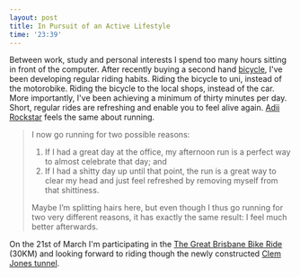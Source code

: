 ```yaml
---
layout: post
title: In Pursuit of an Active Lifestyle
time: '23:39'
---
```


Between work, study and personal interests I spend too many hours sitting in front of the computer. After recently buying a second hand [bicycle](http://www.flickr.com/photos/tatejohnson/4350545597/), I've been developing regular riding habits. Riding the bicycle to uni, instead of the motorobike. Riding the bicycle to the local shops, instead of the car. More importantly, I've been achieving a minimum of thirty minutes per day. Short, regular rides are refreshing and enable you to feel alive again. [Adii Rockstar](http://adiirockstar.com/2010/03/life-alignment/) feels the same about running.

> I now go running for two possible reasons:
>
> 1. If I had a great day at the office, my afternoon run is a perfect way to almost celebrate that day; and
> 1. If I had a shitty day up until that point, the run is a great way to clear my head and just feel refreshed by removing myself from that shittiness.
>
> Maybe I’m splitting hairs here, but even though I thus go running for two very different reasons, it has exactly the same result: I feel much better afterwards.

On the 21st of March I'm participating in the [The Great Brisbane Bike Ride](http://www.bq.org.au/bike-week/program/the-great-brisbane-bike-ride/) (30KM) and looking forward to riding though the newly constructed [Clem Jones tunnel](http://www.clem7.com.au).
